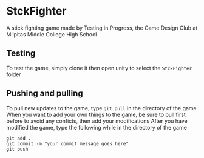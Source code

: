 # StckFighter
A stick fighting game made by Testing in Progress, the Game Design Club at Milpitas Middle College High School
## Testing
To test the game, simply clone it then open unity to select the `StckFighter` folder
## Pushing and pulling
To pull new updates to the game, type `git pull` in the directory of the game
When you want to add your own things to the game, be sure to pull first before to avoid any conficts, then add your modifications
After you have modified the game, type the following while in the directory of the game
```
git add .
git commit -m "your commit message goes here"
git push
```
